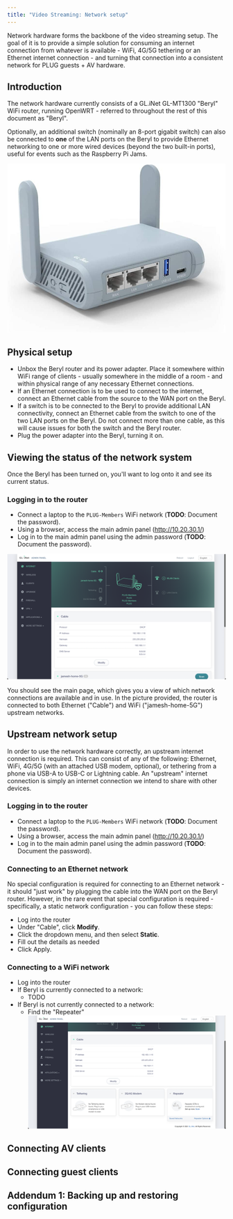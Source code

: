 ```yaml
---
title: "Video Streaming: Network setup"
---
```


Network hardware forms the backbone of the video streaming setup. The goal of it is to provide a simple solution for consuming an internet connection from whatever is available - WiFi, 4G/5G tethering or an Ethernet internet connection - and turning that connection into a consistent network for PLUG guests + AV hardware.

## Introduction

The network hardware currently consists of a GL.iNet GL-MT1300 "Beryl" WiFi router, running OpenWRT - referred to throughout the rest of this document as "Beryl".

Optionally, an additional switch (nominally an 8-port gigabit switch) can also be connected to **one** of the LAN ports on the Beryl to provide Ethernet networking to one or more wired devices (beyond the two built-in ports), useful for events such as the Raspberry Pi Jams.

![1-Router](1-Router.jpeg)

## Physical setup

* Unbox the Beryl router and its power adapter. Place it somewhere within WiFi range of clients - usually somewhere in the middle of a room - and within physical range of any necessary Ethernet connections.
* If an Ethernet connection is to be used to connect to the internet, connect an Ethernet cable from the source to the WAN port on the Beryl.
* If a switch is to be connected to the Beryl to provide additional LAN connectivity, connect an Ethernet cable from the switch to one of the two LAN ports on the Beryl. Do not connect more than one cable, as this will cause issues for both the switch and the Beryl router.
* Plug the power adapter into the Beryl, turning it on.

## Viewing the status of the network system

Once the Beryl has been turned on, you'll want to log onto it and see its current status.

### Logging in to the router

* Connect a laptop to the `PLUG-Members` WiFi network (**TODO**: Document the password).
* Using a browser, access the main admin panel (http://10.20.30.1/)
* Log in to the main admin panel using the admin password (**TODO**: Document the password).

![2-MainPage](2-MainPage.png)

You should see the main page, which gives you a view of which network connections are available and in use. In the picture provided, the router is connected to both Ethernet ("Cable") and WiFi ("jamesh-home-5G") upstream networks.

## Upstream network setup

In order to use the network hardware correctly, an upstream internet connection is required. This can consist of any of the following: Ethernet, WiFi, 4G/5G (with an attached USB modem, optional), or tethering from a phone via USB-A to USB-C or Lightning cable. An "upstream" internet connection is simply an internet connection we intend to share with other devices.

### Logging in to the router

* Connect a laptop to the `PLUG-Members` WiFi network (**TODO**: Document the password).
* Using a browser, access the main admin panel (http://10.20.30.1/)
* Log in to the main admin panel using the admin password (**TODO**: Document the password).

### Connecting to an Ethernet network

No special configuration is required for connecting to an Ethernet network - it should "just work" by plugging the cable into the WAN port on the Beryl router. However, in the rare event that special configuration is required - specifically, a static network configuration - you can follow these steps:

* Log into the router
* Under "Cable", click **Modify**.
* Click the dropdown menu, and then select **Static**.
* Fill out the details as needed
* Click Apply.

### Connecting to a WiFi network

* Log into the router
* If Beryl is currently connected to a network:
  * TODO
* If Beryl is not currently connected to a network:
  * Find the "Repeater" 
    ![3-MainPage-Bottom](3-MainPage-Bottom.png)

## Connecting AV clients

## Connecting guest clients

## Addendum 1: Backing up and restoring configuration

